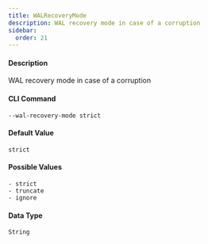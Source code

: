 ```yaml
---
title: WALRecoveryMode
description: WAL recovery mode in case of a corruption
sidebar:
  order: 21
---
```


<!-- This file is automatically generated. Any modifications made directly to this file
  may be overwritten. For more details on how this file is generated and how to use
  the related commands, refer to the documentation available in the `internal/cmd/cmd_*.go` files.
-->

#### Description

WAL recovery mode in case of a corruption

#### CLI Command

```
--wal-recovery-mode strict
```


#### Default Value
```
strict
```



#### Possible Values
```
- strict
- truncate
- ignore

```


#### Data Type
```
String
```
